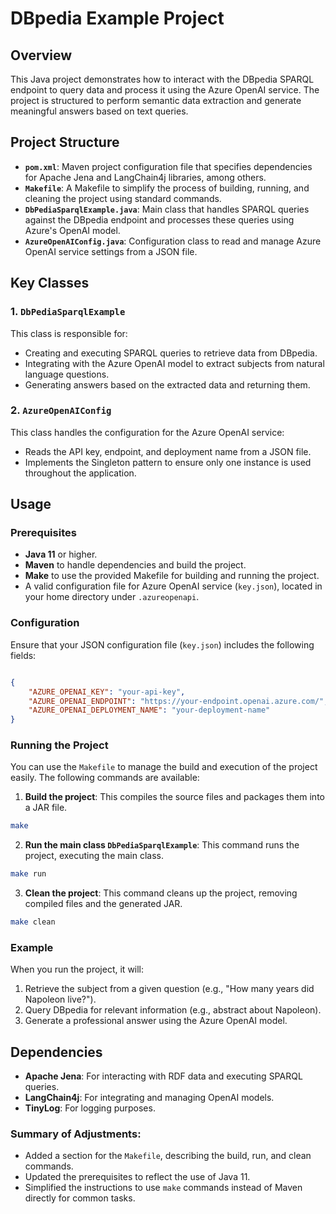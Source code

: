 # DBpedia Example Project

## Overview

This Java project demonstrates how to interact with the DBpedia SPARQL endpoint to query data and process it using the Azure OpenAI service. The project is structured to perform semantic data extraction and generate meaningful answers based on text queries.

## Project Structure

- **`pom.xml`**: Maven project configuration file that specifies dependencies for Apache Jena and LangChain4j libraries, among others.
- **`Makefile`**: A Makefile to simplify the process of building, running, and cleaning the project using standard commands.
- **`DbPediaSparqlExample.java`**: Main class that handles SPARQL queries against the DBpedia endpoint and processes these queries using Azure's OpenAI model.
- **`AzureOpenAIConfig.java`**: Configuration class to read and manage Azure OpenAI service settings from a JSON file.

## Key Classes

### 1. `DbPediaSparqlExample`
This class is responsible for:
- Creating and executing SPARQL queries to retrieve data from DBpedia.
- Integrating with the Azure OpenAI model to extract subjects from natural language questions.
- Generating answers based on the extracted data and returning them.

### 2. `AzureOpenAIConfig`
This class handles the configuration for the Azure OpenAI service:
- Reads the API key, endpoint, and deployment name from a JSON file.
- Implements the Singleton pattern to ensure only one instance is used throughout the application.

## Usage

### Prerequisites
- **Java 11** or higher.
- **Maven** to handle dependencies and build the project.
- **Make** to use the provided Makefile for building and running the project.
- A valid configuration file for Azure OpenAI service (`key.json`), located in your home directory under `.azureopenapi`.

### Configuration

Ensure that your JSON configuration file (`key.json`) includes the following fields:

```json

{
    "AZURE_OPENAI_KEY": "your-api-key",
    "AZURE_OPENAI_ENDPOINT": "https://your-endpoint.openai.azure.com/",
    "AZURE_OPENAI_DEPLOYMENT_NAME": "your-deployment-name"
}
```

### Running the Project

You can use the `Makefile` to manage the build and execution of the project easily. The following commands are available:

1. **Build the project**: This compiles the source files and packages them into a JAR file.

```bash
make

```
2. **Run the main class `DbPediaSparqlExample`**: This command runs the project, executing the main class.

```bash
make run

```

3. **Clean the project**: This command cleans up the project, removing compiled files and the generated JAR.

```bash
make clean

```
### Example

When you run the project, it will:

1. Retrieve the subject from a given question (e.g., "How many years did Napoleon live?").
2. Query DBpedia for relevant information (e.g., abstract about Napoleon).
3. Generate a professional answer using the Azure OpenAI model.

## Dependencies

- **Apache Jena**: For interacting with RDF data and executing SPARQL queries.
- **LangChain4j**: For integrating and managing OpenAI models.
- **TinyLog**: For logging purposes.

### Summary of Adjustments:

- Added a section for the `Makefile`, describing the build, run, and clean commands.
- Updated the prerequisites to reflect the use of Java 11.
- Simplified the instructions to use `make` commands instead of Maven directly for common tasks.
